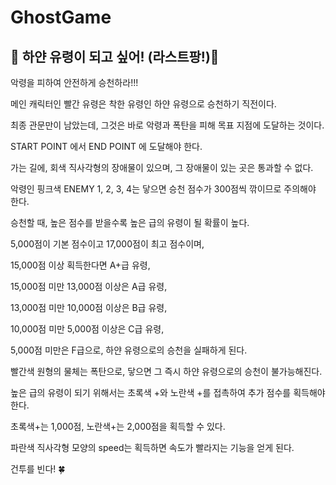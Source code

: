 # GhostGame

<h2>👻 하얀 유령이 되고 싶어! (라스트팡!)👻</h2>


<p>악령을 피하여 안전하게 승천하라!!!</p>


<p>메인 캐릭터인 빨간 유령은 착한 유령인 하얀 유령으로 승천하기 직전이다.</p>
<p>최종 관문만이 남았는데, 그것은 바로 악령과 폭탄을 피해 목표 지점에 도달하는 것이다.</p>


<p>START POINT 에서 END POINT 에 도달해야 한다.</p>
<p>가는 길에, 회색 직사각형의 장애물이 있으며, 그 장애물이 있는 곳은 통과할 수 없다.</p>
<p>악령인 핑크색 ENEMY 1, 2, 3, 4는 닿으면 승천 점수가 300점씩 깎이므로 주의해야 한다.</p>
<p>승천할 때, 높은 점수를 받을수록 높은 급의 유령이 될 확률이 높다.</p>


<p>5,000점이 기본 점수이고 17,000점이 최고 점수이며,</p>
<p>15,000점 이상 획득한다면 A+급 유령,</p>
<p>15,000점 미만 13,000점 이상은 A급 유령,</p>
<p>13,000점 미만 10,000점 이상은 B급 유령,</p>
<p>10,000점 미만 5,000점 이상은 C급 유령,</p>
<p>5,000점 미만은 F급으로, 하얀 유령으로의 승천을 실패하게 된다.</p>


<p>빨간색 원형의 물체는 폭탄으로, 닿으면 그 즉시 하얀 유령으로의 승천이 불가능해진다.</p>


<p>높은 급의 유령이 되기 위해서는 초록색 +와 노란색 +를 접촉하여 추가 점수를 획득해야 한다.</p>
<p>초록색+는 1,000점, 노란색+는 2,000점을 획득할 수 있다.</p>


<p>파란색 직사각형 모양의 speed는 획득하면 속도가 빨라지는 기능을 얻게 된다.</p>

건투를 빈다! 🍀
